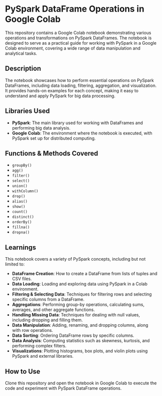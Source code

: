 # PySpark DataFrame Operations in Google Colab

This repository contains a Google Colab notebook demonstrating various operations and transformations on PySpark DataFrames. The notebook is designed to serve as a practical guide for working with PySpark in a Google Colab environment, covering a wide range of data manipulation and analytical tasks.

## Description

The notebook showcases how to perform essential operations on PySpark DataFrames, including data loading, filtering, aggregation, and visualization. It provides hands-on examples for each concept, making it easy to understand and apply PySpark for big data processing.

## Libraries Used

- **PySpark**: The main library used for working with DataFrames and performing big data analysis.
- **Google Colab**: The environment where the notebook is executed, with PySpark set up for distributed computing.

## Functions & Methods Covered

- `groupBy()`
- `agg()`
- `filter()`
- `select()`
- `union()`
- `withColumn()`
- `drop()`
- `alias()`
- `show()`
- `count()`
- `distinct()`
- `orderBy()`
- `fillna()`
- `dropna()`

## Learnings

This notebook covers a variety of PySpark concepts, including but not limited to:

- **DataFrame Creation**: How to create a DataFrame from lists of tuples and CSV files.
- **Data Loading**: Loading and exploring data using PySpark in a Colab environment.
- **Filtering & Selecting Data**: Techniques for filtering rows and selecting specific columns from a DataFrame.
- **Aggregations**: Performing group-by operations, calculating sums, averages, and other aggregate functions.
- **Handling Missing Data**: Techniques for dealing with null values, including dropping and filling them.
- **Data Manipulation**: Adding, renaming, and dropping columns, along with row operations.
- **Data Sorting**: Ordering DataFrame rows by specific columns.
- **Data Analysis**: Computing statistics such as skewness, kurtosis, and performing complex filters.
- **Visualizations**: Plotting histograms, box plots, and violin plots using PySpark and external libraries.

## How to Use

Clone this repository and open the notebook in Google Colab to execute the code and experiment with PySpark DataFrame operations.
